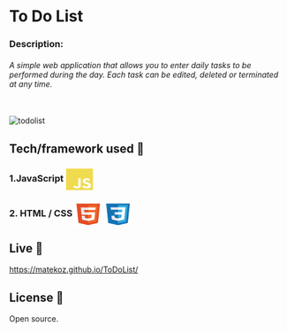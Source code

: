 <h1>
To Do List
<br>
</h1>
<h3>Description:</h3>
<h6>
A simple web application that allows you to enter daily tasks to be performed during the day. Each task can be edited, deleted or terminated at any time. 
</h6>
<br>
<img src="https://i.ibb.co/T45X7nM/todolist.png" alt="todolist">


## Tech/framework used 🔧

### 1.JavaScript <img align="center" alt="Marc-Js" height="40" width="50" src="https://raw.githubusercontent.com/devicons/devicon/master/icons/javascript/javascript-plain.svg">

### 2. HTML / CSS <img align="center" alt="Marc-HTML" height="40" width="50" src="https://raw.githubusercontent.com/devicons/devicon/master/icons/html5/html5-original.svg"> <img align="center" alt="Marc-HTML" height="40" width="50" src="https://raw.githubusercontent.com/devicons/devicon/master/icons/css3/css3-original.svg">


## Live 📍
https://matekoz.github.io/ToDoList/

## License 🔱
Open source.
